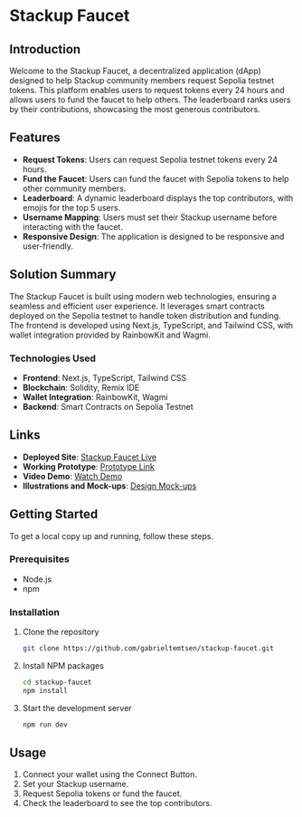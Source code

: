 # Stackup Faucet

## Introduction

Welcome to the Stackup Faucet, a decentralized application (dApp) designed to help Stackup community members request Sepolia testnet tokens. This platform enables users to request tokens every 24 hours and allows users to fund the faucet to help others. The leaderboard ranks users by their contributions, showcasing the most generous contributors.

## Features

- **Request Tokens**: Users can request Sepolia testnet tokens every 24 hours.
- **Fund the Faucet**: Users can fund the faucet with Sepolia tokens to help other community members.
- **Leaderboard**: A dynamic leaderboard displays the top contributors, with emojis for the top 5 users.
- **Username Mapping**: Users must set their Stackup username before interacting with the faucet.
- **Responsive Design**: The application is designed to be responsive and user-friendly.

## Solution Summary

The Stackup Faucet is built using modern web technologies, ensuring a seamless and efficient user experience. It leverages smart contracts deployed on the Sepolia testnet to handle token distribution and funding. The frontend is developed using Next.js, TypeScript, and Tailwind CSS, with wallet integration provided by RainbowKit and Wagmi.

### Technologies Used

- **Frontend**: Next.js, TypeScript, Tailwind CSS
- **Blockchain**: Solidity, Remix IDE
- **Wallet Integration**: RainbowKit, Wagmi
- **Backend**: Smart Contracts on Sepolia Testnet

## Links

- **Deployed Site**: [Stackup Faucet Live](https://your-deployed-site-link.com)
- **Working Prototype**: [Prototype Link](https://your-prototype-link.com)
- **Video Demo**: [Watch Demo](https://your-demo-video-link.com)
- **Illustrations and Mock-ups**: [Design Mock-ups](https://your-design-mockups-link.com)

## Getting Started

To get a local copy up and running, follow these steps.

### Prerequisites

- Node.js
- npm

### Installation

1. Clone the repository
    ```sh
    git clone https://github.com/gabrieltemtsen/stackup-faucet.git
    ```
2. Install NPM packages
    ```sh
    cd stackup-faucet
    npm install
    ```

3. Start the development server
    ```sh
    npm run dev
    ```

## Usage

1. Connect your wallet using the Connect Button.
2. Set your Stackup username.
3. Request Sepolia tokens or fund the faucet.
4. Check the leaderboard to see the top contributors.


